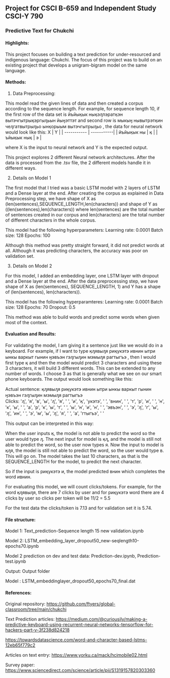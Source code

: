 ## Project for CSCI B-659 and Independent Study CSCI-Y 790

### Predictive Text for Chukchi

#### Highlights:

This project focuses on building a text prediction for under-resourced and indigenous language: Chukchi. The focus of this project was to build on an existing project that develops a unigram-bigram model on the same language. 

#### Methods:

1. Data Preprocessing:

This model read the given lines of data and then created a corpus according to the sequence length. For example, for sequence length 10, if the first row of the data set is йъйыӄык ныӄэԓпэратӄэн вытэчгытрыӄэргыԓьын йыӈэттэт and second row is мыкыӈ нывытрэтӄин чеԓгатвытрыԓьо ынӄорыым вытэчгытрыԓьо , the data for neural network would look like this:
     X        |     Y      |
| ----------- | -----------|
| йъйыӄык ны  | ӄ          |
| ъйыӄык ныӄ  | э          |

where X is the input to neural network and Y is the expected output.

This project explores 2 different Neural network architectures. After the data is processed from the .tsv file, the 2 different models handle it in different ways. 


2. Details on Model 1

The first model that I tried was a basic LSTM model with 2 layers of LSTM and a Dense layer at the end. After creating the corpus as explained in Data Preprocessing step, we have shape of X as (len(sentences),SEQUENCE_LENGTH,len(characters)) and shape of Y as ((len(sentences),len(characters)) where len(sentences) are the total number of sentences created in our corpus and len(characters) are the total number of different characters in the whole corpus. 

This model had the following hyperparameters:
Learning rate: 0.0001
Batch size: 128
Epochs: 100

Although this method was pretty straight forward, it did not predict words at all. Although it was predicting characters, the accuracy was poor on validation set.

3. Details on Model 2

For this model, I added an embedding layer, one LSTM layer with dropout and a Dense layer at the end. After the data preprocessing step, we have shape of X as (len(sentences), SEQUENCE_LENGTH, 1) and Y has a shape of (len(sentences), len(characters)).

This model has the following hyperparamteres:
Learning rate: 0.0001
Batch size: 128
Epochs: 70
Dropout: 0.5

This method was able to build words and predict some words when given most of the context.

#### Evaluation and Results:

For validating the model, I am giving it a sentence just like we would do in a keyboard.
For example, if I want to type ӄԓявыԓя риӄукэтэ ивнин ытри ынкы варкыт гынин ӈэвъэн гэԓгыԓин мэмыԓя рагтыгъэ , then I would first type ӄ and then the model would predict 3 characters and using these 3 characters, it will build 3 different words. This can be extended to any number of words. I choose 3 as that is generally what we see on our smart phone keyboards. 
The output would look something like this:

Actual sentence: ӄԓявыԓя риӄукэтэ ивнин ытри ынкы варкыт гынин ӈэвъэн гэԓгыԓин мэмыԓя рагтыгъэ   
Clicks: 'ԓ', 'я', 'в', 'ы', 'ԓ', 'я', ' ', 'и', 'ӄ', 'укэтэ', ' ', 'внин', ' ', 'т', 'р', 'и', ' ', 'н', 'к', 'ы', ' ', 'а', 'р', 'к', 'ы', 'т', ' ', 'ы', 'н', 'и', 'н', ' ', 'эвъэн', ' ', 'э', 'ԓ', 'г', 'ы', 'ԓ', 'ин', ' ', 'э', 'м', 'ы', 'ԓ', 'я', ' ', 'а', 'гтыгъэ', ' '

This output can be interpreted in this way:

When the user inputs ӄ, the model is not able to predict the word so the user would type ԓ. The next input for model is ӄԓ, and the model is still not able to predict the word, so the user now types я. Now the input to model is ӄԓя, the model is still not able to predict the word, so the user would type в. This will go on. The model takes the last 10 characters, as that is the SEQUENCE_LENGTH for the model, to predict the next character.

So if the input is риӄукэтэ и, the model predicted внин which completes the word ивнин.

For evaluating this model, we will count clicks/tokens. For example, for the word ӄԓявыԓя, there are 7 clicks by user and for риӄукэтэ word there are 4 clicks by user so clicks per token will be 11/2 = 5.5

For the test data the clicks/token is 7.13 and for validation set it is 5.74.

#### File structure:

Model 1: Text_prediction-Sequence length 15 new validation.ipynb

Model 2: LSTM_embedding_layer_dropout50_new-seqlength10-epochs70.ipynb

Model 2 prediction on dev and test data: Prediction-dev.ipynb, Prediction-test.ipynb 

Output: Output folder 

Model : LSTM_embeddinglayer_dropout50_epochs70_final.dat

#### References:

Original repository: https://github.com/ftyers/global-classroom/tree/main/chukchi

Text Prediction articles: https://medium.com/@curiousily/making-a-predictive-keyboard-using-recurrent-neural-networks-tensorflow-for-hackers-part-v-3f238d824218

https://towardsdatascience.com/word-and-character-based-lstms-12eb65f779c2

Articles on text entry: https://www.yorku.ca/mack/hcimobile02.html

Survey paper: https://www.sciencedirect.com/science/article/pii/S1319157820303360


